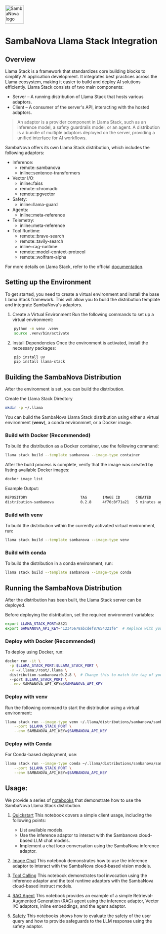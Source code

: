<a href="https://sambanova.ai/">
<picture>
  <source media="(prefers-color-scheme: dark)" srcset="../images/SambaNova-light-logo-1.png" height="60">
  <img alt="SambaNova logo" src="../../images/SambaNova-dark-logo-1.png" height="60">
</picture>
</a>

# SambaNova Llama Stack Integration

## Overview

Llama Stack is a framework that standardizes core building blocks to simplify AI application development. It integrates best practices across the Llama ecosystem, making it easier to build and deploy AI solutions efficiently. Llama Stack consists of two main components:

- Server – A running distribution of Llama Stack that hosts various adaptors.
- Client – A consumer of the server's API, interacting with the hosted adaptors.

> An adaptor is a provider component in Llama Stack, such as an inference model, a safety guardrails model, or an agent. A distribution is a bundle of multiple adaptors deployed on the server, providing a unified interface for AI workflows.

SambaNova offers its own Llama Stack distribution, which includes the following adaptors:

- Inference:
    - remote::sambanova
    - inline::sentence-transformers
- Vector I/O:
    - inline::faiss
    - remote::chromadb
    - remote::pgvector
- Safety:
    - inline::llama-guard
- Agents:
    - inline::meta-reference
- Telemetry:
    - inline::meta-reference
- Tool Runtime:
    - remote::brave-search
    - remote::tavily-search
    - inline::rag-runtime
    - remote::model-context-protocol
    - remote::wolfram-alpha

For more details on Llama Stack, refer to the official [documentation](https://llama-stack.readthedocs.io/en/latest/index.html).

## Setting up the Environment

To get started, you need to create a virtual environment and install the base Llama Stack framework. This will allow you to build the distribution template and integrate SambaNova's adaptors.

1. Create a Virtual Environment
Run the following commands to set up a virtual environment:

``` bash
    python -m venv .venv
    source .venv/bin/activate
```

2. Install Dependencies
Once the environment is activated, install the necessary packages:

``` bash
    pip install uv
    pip install llama-stack
```

## Building the SambaNova Distribution

After the environment is set, you can build the distribution.

Create the Llama Stack Directory

```bash
mkdir -p ~/.llama
```

You can build the SambaNova Llama Stack distribution using either a virtual environment (**venv**), a conda environmnet, or a Docker image.  

### Build with Docker (Recommended)

To build the distribution as a Docker container, use the following command:  

```bash
llama stack build --template sambanova --image-type container  
```

After the build process is complete, verify that the image was created by listing available Docker images:  

```bash
docker image list
```

Example Output:

``` bash
REPOSITORY                        TAG       IMAGE ID       CREATED          SIZE
distribution-sambanova            0.2.8     4f70c8f71a21   5 minutes ago    2.4GB
```

### Build with venv

To build the distribution within the currently activated virtual environment, run:

```bash
llama stack build --template sambanova --image-type venv
```

### Build with conda

To build the distribution in a conda environment, run:

``` bash
llama stack build --template sambanova --image-type conda
```

## Running the SambaNova Distribution

After the distribution has been built, the Llama Stack server can be deployed.

Before deploying the distribution, set the required environment variables:

```bash
export LLAMA_STACK_PORT=8321
export SAMBANOVA_API_KEY="12345678abcdef87654321fe"  # Replace with your SambaNova Cloud API key
```

### Deploy with Docker  (Recommended)

To deploy using Docker, run:

```bash
docker run -it \
  -p $LLAMA_STACK_PORT:$LLAMA_STACK_PORT \
  -v ~/.llama:/root/.llama \
  distribution-sambanova:0.2.8 \  # Change this to match the tag of your built image
  --port $LLAMA_STACK_PORT \
  --env SAMBANOVA_API_KEY=$SAMBANOVA_API_KEY
```

### Deploy with venv

Run the following command to start the distribution using a virtual environment:

``` bash
llama stack run --image-type venv ~/.llama/distributions/sambanova/sambanova-run.yaml \
    --port $LLAMA_STACK_PORT \
    --env SAMBANOVA_API_KEY=$SAMBANOVA_API_KEY
```

### Deploy with Conda

For Conda-based deployment, use:

```bash
llama stack run --image-type conda ~/.llama/distributions/sambanova/sambanova-run.yaml \
    --port $LLAMA_STACK_PORT \
    --env SAMBANOVA_API_KEY=$SAMBANOVA_API_KEY
```

## Usage:

We provide a series of [notebooks](./notebooks/) that demonstrate how to use the SambaNova Llama Stack distribution.

1. [Quickstart](./notebooks/01_Quickstart.ipynb)
    This notebook covers a simple client usage, including the following points:
    - List available models.
    - Use the inference adaptor to interact with the Sambanova cloud-based LLM chat models.
    - Implement a chat loop conversation using the SambaNova inference adaptor.

2. [Image Chat](./notebooks/02_Image_Chat.ipynb)
    This notebook demonstrates how to use the inference adaptor to interact with the SambaNova cloud-based vision models.

3. [Tool Calling](./notebooks/03_Tool_Calling.ipynb)
    This notebook demonstrates tool invocation using the inference adaptor and the tool runtime adaptors with the SambaNova cloud-based instruct models.

4. [RAG Agent](./notebooks/04_Rag_Agent.ipynb)
    This notebook provides an example of a simple Retrieval-Augmented Generation (RAG) agent using the inference adaptor, Vector I/O adaptors, inline embeddings, and the agent adaptor.

5. [Safety](./notebooks/05_Safety.ipynb)
    This notebooks shows how to evaluate the safety of the user query and how to provide safeguards to the LLM response using the safety adaptor.
